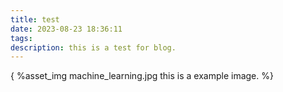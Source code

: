 ```yaml
---
title: test
date: 2023-08-23 18:36:11
tags:
description: this is a test for blog. 
---
```

{ %asset_img machine_learning.jpg this is a example image. %}
